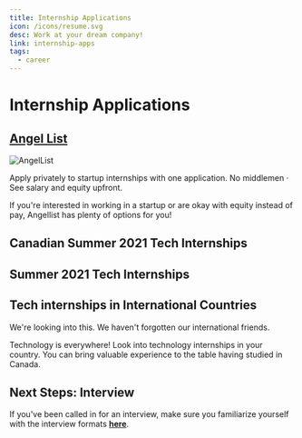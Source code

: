 ```yaml
---
title: Internship Applications
icon: /icons/resume.svg
desc: Work at your dream company!
link: internship-apps
tags:
  - career
---
```


# Internship Applications

## [Angel List](https://angel.co/jobs)

![AngelList](./angel-list.jpg)

Apply privately to startup internships with one application. No middlemen · See
salary and equity upfront.

If you're interested in working in a startup or are okay with equity instead of
pay, Angellist has plenty of options for you!

## Canadian Summer 2021 Tech Internships

<grid-1-x-2 link="https://github.com/ChrisDryden/Canadian-Tech-Internships-Summer-2021" img-Src="https://i.itworldcanada.com/wp-content/uploads/2019/02/bigstock-Canadian-Technology-Concept-130056503.jpg" desc="Crowdsourced list of Canadian tech companies that are hiring interns for Summer 2021 that are interested in tech, SWE, and related fields." button="Find out more"></grid-1-x-2>

## Summer 2021 Tech Internships

<grid-1-x-2 :reversed="true" link="https://github.com/pittcsc/Summer2021-Internships" img-Src="https://i.imgur.com/PNNGb.jpg" desc="Keep track of internships for Summer 2021 for undergraduates interested in tech, SWE, and related fields.
All positions are open to anyone enrolled in a Bachelor's degree program." button="Find out more"></grid-1-x-2>

## Tech internships in International Countries

We're looking into this. We haven't forgotten our international friends.

Technology is everywhere! Look into technology internships in your country. You
can bring valuable experience to the table having studied in Canada.

## Next Steps: Interview

If you've been called in for an interview, make sure you familiarize yourself
with the interview formats
[**here**](https://yangshun.github.io/tech-interview-handbook/interview-formats).
